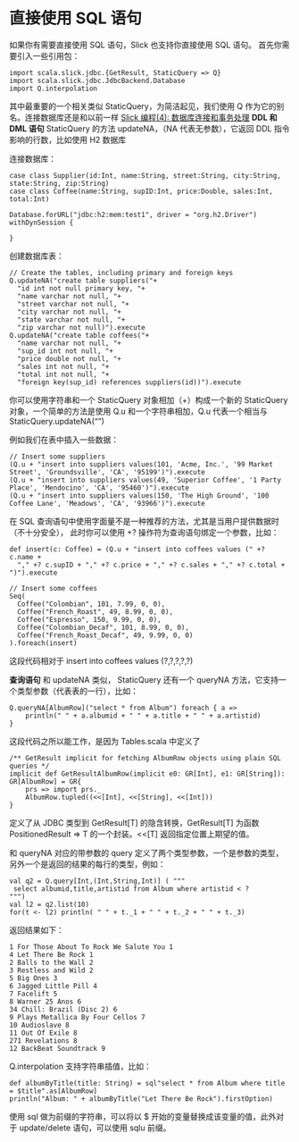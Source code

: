 # 直接使用 SQL 语句
如果你有需要直接使用 SQL 语句，Slick 也支持你直接使用 SQL 语句。
首先你需要引入一些引用包：
```
import scala.slick.jdbc.{GetResult, StaticQuery => Q}
import scala.slick.jdbc.JdbcBackend.Database
import Q.interpolation
```
其中最重要的一个相关类似 StaticQuery，为简洁起见，我们使用 Q 作为它的别名。连接数据库还是和以前一样 [Slick 编程(4): 数据库连接和事务处理](database-and-transaction-processing.md)
**DDL 和 DML 语句**
StaticQuery 的方法 updateNA，（NA 代表无参数），它返回 DDL 指令影响的行数，比如使用 H2 数据库

连接数据库：
```
case class Supplier(id:Int, name:String, street:String, city:String, state:String, zip:String)
case class Coffee(name:String, supID:Int, price:Double, sales:Int, total:Int)

Database.forURL("jdbc:h2:mem:test1", driver = "org.h2.Driver") withDynSession {

}
```
创建数据库表：
```
// Create the tables, including primary and foreign keys
Q.updateNA("create table suppliers("+
  "id int not null primary key, "+
  "name varchar not null, "+
  "street varchar not null, "+
  "city varchar not null, "+
  "state varchar not null, "+
  "zip varchar not null)").execute
Q.updateNA("create table coffees("+
  "name varchar not null, "+
  "sup_id int not null, "+
  "price double not null, "+
  "sales int not null, "+
  "total int not null, "+
  "foreign key(sup_id) references suppliers(id))").execute
```
你可以使用字符串和一个 StaticQuery 对象相加（+）构成一个新的 StaticQuery 对象，一个简单的方法是使用 Q.u 和一个字符串相加，Q.u 代表一个相当与 StaticQuery.updateNA(“”)

例如我们在表中插入一些数据：
```
// Insert some suppliers
(Q.u + "insert into suppliers values(101, 'Acme, Inc.', '99 Market Street', 'Groundsville', 'CA', '95199')").execute
(Q.u + "insert into suppliers values(49, 'Superior Coffee', '1 Party Place', 'Mendocino', 'CA', '95460')").execute
(Q.u + "insert into suppliers values(150, 'The High Ground', '100 Coffee Lane', 'Meadows', 'CA', '93966')").execute
```
在 SQL 查询语句中使用字面量不是一种推荐的方法，尤其是当用户提供数据时（不十分安全）， 此时你可以使用 +? 操作符为查询语句绑定一个参数，比如：
```
def insert(c: Coffee) = (Q.u + "insert into coffees values (" +? c.name +
  "," +? c.supID + "," +? c.price + "," +? c.sales + "," +? c.total + ")").execute

// Insert some coffees
Seq(
  Coffee("Colombian", 101, 7.99, 0, 0),
  Coffee("French_Roast", 49, 8.99, 0, 0),
  Coffee("Espresso", 150, 9.99, 0, 0),
  Coffee("Colombian_Decaf", 101, 8.99, 0, 0),
  Coffee("French_Roast_Decaf", 49, 9.99, 0, 0)
).foreach(insert)
```
这段代码相对于 insert into coffees values (?,?,?,?,?)

**查询语句**
和 updateNA 类似， StaticQuery 还有一个 queryNA 方法，它支持一个类型参数（代表表的一行），比如：
```
Q.queryNA[AlbumRow]("select * from Album") foreach { a => 
	println(" " + a.albumid + " " + a.title + " " + a.artistid)
}
```
这段代码之所以能工作，是因为 Tables.scala 中定义了
```
/** GetResult implicit for fetching AlbumRow objects using plain SQL queries */
implicit def GetResultAlbumRow(implicit e0: GR[Int], e1: GR[String]): GR[AlbumRow] = GR{
    prs => import prs._
    AlbumRow.tupled((<<[Int], <<[String], <<[Int]))
}

```
定义了从 JDBC 类型到 GetResult[T] 的隐含转换，GetResult[T] 为函数 PositionedResult => T 的一个封装。<<[T] 返回指定位置上期望的值。

和 queryNA 对应的带参数的 query 定义了两个类型参数，一个是参数的类型，另外一个是返回的结果的每行的类型，例如：
```
val q2 = Q.query[Int,(Int,String,Int)] ( """
 select albumid,title,artistid from Album where artistid < ?
""")
val l2 = q2.list(10)
for(t <- l2) println( " " + t._1 + " " + t._2 + " " + t._3)
```
返回结果如下：
```
1 For Those About To Rock We Salute You 1
4 Let There Be Rock 1
2 Balls to the Wall 2
3 Restless and Wild 2
5 Big Ones 3
6 Jagged Little Pill 4
7 Facelift 5
8 Warner 25 Anos 6
34 Chill: Brazil (Disc 2) 6
9 Plays Metallica By Four Cellos 7
10 Audioslave 8
11 Out Of Exile 8
271 Revelations 8
12 BackBeat Soundtrack 9

```
Q.interpolation 支持字符串插值，比如：
```
def albumByTitle(title: String) = sql"select * from Album where title = $title".as[AlbumRow]
println("Album: " + albumByTitle("Let There Be Rock").firstOption)
```

使用 sql 做为前缀的字符串，可以将以 $ 开始的变量替换成该变量的值，此外对于 update/delete 语句，可以使用 sqlu 前缀。